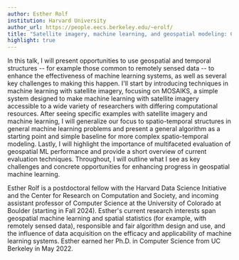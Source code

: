 ```yaml
---
author: Esther Rolf
institution: Harvard University
author_url: https://people.eecs.berkeley.edu/~erolf/
title: "Satellite imagery, machine learning, and geospatial modeling: Challenges and opportunities"
highlight: true
---
```


In this talk, I will present opportunities to use geospatial and temporal structures -- for example those common to remotely sensed data -- to enhance the effectiveness of machine learning systems, as well as several key challenges to making this happen. I'll start by introducing techniques in machine learning with satellite imagery, focusing on MOSAIKS, a simple system designed to make machine learning with satellite imagery accessible to a wide variety of researchers with differing computational resources. After seeing specific examples with satellite imagery and machine learning, I will generalize our focus to spatio-temporal structures in general machine learning problems and present a general algorithm as a starting point and simple baseline for more complex spatio-temporal modeling. Lastly, I will highlight the importance of multifaceted evaluation of geospatial ML performance and provide a short overview of current evaluation techniques. Throughout, I will outline what I see as key challenges and concrete opportunities for enhancing progress in geospatial machine learning.

Esther Rolf is a postdoctoral fellow with the Harvard Data Science Initiative and the Center for Research on Computation and Society, and incoming assistant professor of Computer Science at the University of Colorado at Boulder (starting in Fall 2024). Esther's current research interests span geospatial machine learning and spatial statistics (for example, with remotely sensed data), responsible and fair algorithm design and use, and the influence of data acquisition on the efficacy and applicability of machine learning systems. Esther earned her Ph.D. in Computer Science from UC Berkeley in May 2022.